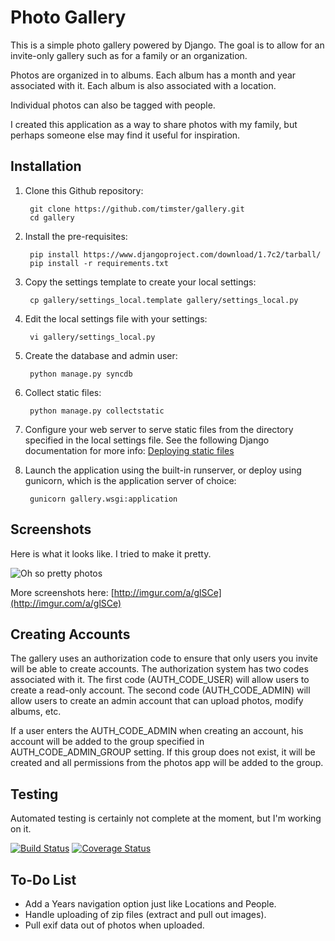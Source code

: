 # Photo Gallery

This is a simple photo gallery powered by Django. The goal is to allow for an
invite-only gallery such as for a family or an organization.

Photos are organized in to albums. Each album has a month and year
associated with it. Each album is also associated with a location.

Individual photos can also be tagged with people.

I created this application as a way to share photos with my family, but
perhaps someone else may find it useful for inspiration.

## Installation

1. Clone this Github repository:

        git clone https://github.com/timster/gallery.git
        cd gallery

2. Install the pre-requisites:

        pip install https://www.djangoproject.com/download/1.7c2/tarball/
        pip install -r requirements.txt

3. Copy the settings template to create your local settings:

        cp gallery/settings_local.template gallery/settings_local.py

4. Edit the local settings file with your settings:

        vi gallery/settings_local.py

5. Create the database and admin user:

        python manage.py syncdb

6. Collect static files:

        python manage.py collectstatic

7. Configure your web server to serve static files from the directory specified
in the local settings file. See the following Django documentation for more info:
[Deploying static files](https://docs.djangoproject.com/en/dev/howto/static-files/deployment/)

6. Launch the application using the built-in runserver, or deploy using gunicorn,
which is the application server of choice:

        gunicorn gallery.wsgi:application

## Screenshots

Here is what it looks like. I tried to make it pretty.

![Oh so pretty photos](http://i.imgur.com/3ydOHoD.jpg)

More screenshots here: [http://imgur.com/a/glSCe](http://imgur.com/a/glSCe)

## Creating Accounts

The gallery uses an authorization code to ensure that only users you invite
will be able to create accounts. The authorization system has two codes
associated with it. The first code (AUTH_CODE_USER) will allow users to create
a read-only account. The second code (AUTH_CODE_ADMIN) will allow users to
create an admin account that can upload photos, modify albums, etc.

If a user enters the AUTH_CODE_ADMIN when creating an account, his account will
be added to the group specified in AUTH_CODE_ADMIN_GROUP setting. If this group
does not exist, it will be created and all permissions from the photos app will
be added to the group.

## Testing

Automated testing is certainly not complete at the moment, but I'm working on it.

[![Build Status](https://travis-ci.org/timster/gallery.svg?branch=master)](https://travis-ci.org/timster/gallery) 
[![Coverage Status](https://coveralls.io/repos/timster/gallery/badge.png)](https://coveralls.io/r/timster/gallery)

## To-Do List

- Add a Years navigation option just like Locations and People.
- Handle uploading of zip files (extract and pull out images).
- Pull exif data out of photos when uploaded.
